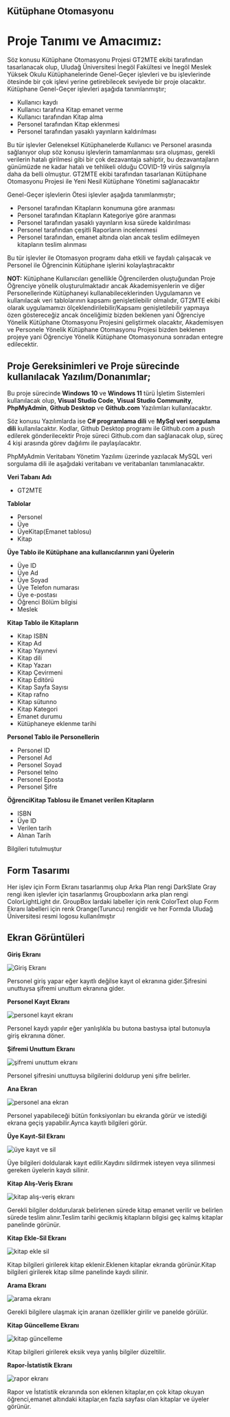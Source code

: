 ## Kütüphane Otomasyonu

# Proje Tanımı ve Amacımız:
Söz konusu Kütüphane Otomasyonu Projesi GT2MTE ekibi tarafından tasarlanacak olup, Uludağ Üniversitesi İnegöl Fakültesi ve İnegöl Meslek Yüksek Okulu Kütüphanelerinde Genel-Geçer işlevleri ve bu işlevlerinde ötesinde bir çok işlevi yerine getirebilecek seviyede bir proje olacaktır.
Kütüphane Genel-Geçer işlevleri aşağıda tanımlanmıştır;


- Kullanıcı kaydı
- Kullanıcı tarafına Kitap emanet verme
- Kullanıcı tarafından Kitap alma
- Personel tarafından Kitap eklenmesi
- Personel tarafından yasaklı yayınların kaldırılması


Bu tür işlevler Geleneksel Kütüphanelerde Kullanıcı ve Personel arasında sağlanıyor olup söz konusu işlevlerin tamamlanması sıra oluşması, gerekli verilerin hatalı girilmesi gibi bir çok dezavantaja sahiptir, bu dezavantajların günümüzde ne kadar hatalı ve tehlikeli olduğu COVID-19 virüs salgınıyla daha da belli olmuştur.
GT2MTE ekibi tarafından tasarlanan Kütüphane Otomasyonu Projesi ile Yeni Nesil Kütüphane Yönetimi sağlanacaktır


Genel-Geçer işlevlerin Ötesi işlevler aşağıda tanımlanmıştır;

- Personel tarafından Kitapların konumuna göre aranması
- Personel tarafından Kitapların Kategoriye göre aranması
- Personel tarafından yasaklı yayınların kısa sürede kaldırılması
- Personel tarafından çeşitli Raporların incelenmesi
- Personel tarafından, emanet altında olan ancak teslim edilmeyen kitapların teslim alınması


Bu tür işlevler ile Otomasyon programı daha etkili ve faydalı çalışacak ve Personel ile Öğrencinin Kütüphane işlerini kolaylaştıracaktır


**NOT:** Kütüphane Kullanıcıları genellikle Öğrencilerden oluştuğundan Proje Öğrenciye yönelik oluşturulmaktadır ancak Akademisyenlerin ve diğer Personellerinde Kütüphaneyi kullanabileceklerinden Uygulamanın ve kullanılacak veri tablolarının kapsamı genişletilebilir olmalıdır, GT2MTE ekibi olarak uygulamamızı ölçeklendirilebilir/Kapsamı genişletilebilir yapmaya özen göstereceğiz ancak önceliğimiz bizden beklenen yani Öğrenciye Yönelik Kütüphane Otomasyonu Projesini geliştirmek olacaktır, Akademisyen ve Personele Yönelik Kütüphane Otomasyonu Projesi bizden beklenen projeye yani Öğrenciye Yönelik Kütüphane Otomasyonuna sonradan entegre edilecektir.

## Proje Gereksinimleri ve Proje sürecinde kullanılacak Yazılım/Donanımlar;


Bu proje sürecinde **Windows 10** ve **Windows 11** türü İşletim Sistemleri kullanılacak olup, **Visual Studio Code**, **Visual Studio Community**, **PhpMyAdmin**, **Github Desktop** ve **Github.com** Yazılımları kullanılacaktır.

Söz konusu Yazılımlarda ise **C# programlama dili** ve **MySql veri sorgulama dili** kullanılacaktır.
Kodlar, Github Desktop programı ile Github.com a push edilerek gönderilecektir
Proje süreci Github.com dan sağlanacak olup, süreç 4 kişi arasında görev dağılımı ile paylaşılacaktır.

PhpMyAdmin Veritabanı Yönetim Yazılımı üzerinde yazılacak MySQL veri sorgulama dili ile aşağıdaki veritabanı ve veritabanları tanımlanacaktır.

**Veri Tabanı Adı**
- GT2MTE

**Tablolar**
- Personel
- Üye
- ÜyeKitap(Emanet tablosu)
- Kitap

**Üye Tablo ile Kütüphane ana kullanıcılarının yani Üyelerin**
-	Üye ID
-	Üye Ad
-	Üye Soyad
-	Üye Telefon numarası
-	Üye e-postası
-	Öğrenci Bölüm bilgisi
-	Meslek

**Kitap Tablo ile Kitapların**
-	Kitap ISBN
-	Kitap Ad
-	Kitap Yayınevi
-	Kitap dili
-	Kitap Yazarı
-	Kitap Çevirmeni
-	Kitap Editörü
-	Kitap Sayfa Sayısı
-	Kitap rafno
-	Kitap sütunno
-	Kitap Kategori
-	Emanet durumu
-	Kütüphaneye eklenme tarihi

**Personel Tablo ile Personellerin**
- Personel ID
- Personel Ad
- Personel Soyad
- Personel telno
- Personel Eposta
- Personel Şifre

**ÖğrenciKitap Tablosu ile Emanet verilen Kitapların**
- ISBN
- Üye ID
- Verilen tarih
- Alınan Tarih

Bilgileri tutulmuştur

## Form Tasarımı
Her işlev için Form Ekranı tasarlanmış olup Arka Plan rengi DarkSlate Gray rengi iken işlevler için tasarlanmış Groupboxların arka plan rengi ColorLightLight dır.
GroupBox lardaki labeller için renk ColorText olup Form Ekranı labelleri için renk Orange(Turuncu) rengidir ve her Formda Uludağ Üniversitesi resmi logosu kullanılmıştır

## Ekran Görüntüleri

**Giriş Ekranı**

![Giriş Ekranı](https://user-images.githubusercontent.com/102298378/172700324-d21117db-3f0d-41c8-b8fb-c4d5ad965559.jpeg)

Personel giriş yapar eğer kayıtlı değilse kayıt ol ekranına gider.Şifresini unuttuysa şifremi unuttum ekranına gider.

**Personel Kayıt Ekranı**

![personel kayıt ekranı](https://user-images.githubusercontent.com/102298378/172700639-f4f2bbb1-154a-4925-b331-5819b813a5d1.jpeg)

Personel kaydı yapılır eğer yanlışlıkla bu butona bastıysa iptal butonuyla giriş ekranına döner.

**Şifremi Unuttum Ekranı**

![şifremi unuttum ekranı](https://user-images.githubusercontent.com/102298378/172701447-981afbcf-67f4-466f-9d8c-fb729e4cb787.jpeg)

Personel şifresini unuttuysa bilgilerini doldurup yeni şifre belirler.

**Ana Ekran**

![personel ana ekran](https://user-images.githubusercontent.com/102298378/172705444-769a507b-b9a6-4c88-9bdd-cd5afd5195c8.png)

Personel yapabileceği bütün fonksiyonları bu ekranda görür ve istediği ekrana geçiş yapabilir.Ayrıca kayıtlı bilgileri görür.

**Üye Kayıt-Sil Ekranı**

![üye kayıt ve sil](https://user-images.githubusercontent.com/102298378/172701960-4a99e0d6-6422-435c-b277-174b8cc0a32e.jpeg)

Üye bilgileri doldularak kayıt edilir.Kaydını sildirmek isteyen veya silinmesi gereken üyelerin kaydı silinir.

**Kitap Alış-Veriş Ekranı**

![kitap alış-veriş ekranı](https://user-images.githubusercontent.com/102298378/172702540-85bf16b9-7c65-4979-a917-5733293928ee.jpeg)

Gerekli bilgiler doldurularak belirlenen sürede kitap emanet verilir ve belirlen sürede teslim alınır.Teslim tarihi gecikmiş kitapların bilgisi geç kalmış kitaplar panelinde görünür. 

**Kitap Ekle-Sil Ekranı**

![kitap ekle sil](https://user-images.githubusercontent.com/102298378/172702998-d0905941-7a97-411b-b6b6-9ef3a1853bb0.jpeg)

Kitap bilgileri girilerek kitap eklenir.Eklenen kitaplar ekranda görünür.Kitap bilgileri girilerek kitap silme panelinde kaydı silinir.

**Arama Ekranı**

![arama ekranı](https://user-images.githubusercontent.com/102298378/172703306-d7140d54-c246-4a78-9918-30cf7ad0c46c.jpeg)

Gerekli bilgilere ulaşmak için aranan özellikler girilir ve panelde görülür. 

**Kitap Güncelleme Ekranı**

![kitap güncelleme](https://user-images.githubusercontent.com/102298378/172703563-aa247869-88d7-47c8-a60f-59a3c39cf7c9.jpeg)

Kitap bilgileri girilerek eksik veya yanlış bilgiler düzeltilir.

**Rapor-İstatistik Ekranı**

![rapor ekranı](https://user-images.githubusercontent.com/102298378/172703747-d3e64cba-ae89-492e-a950-e956a044730b.jpeg)

Rapor ve İstatistik ekranında son eklenen kitaplar,en çok kitap okuyan öğrenci,emanet altındaki kitaplar,en fazla sayfası olan kitaplar ve üyeler görünür.



